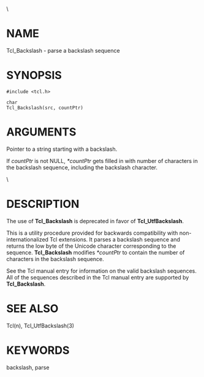 \

# NAME

Tcl_Backslash - parse a backslash sequence

# SYNOPSIS

    #include <tcl.h>

    char
    Tcl_Backslash(src, countPtr)

# ARGUMENTS

Pointer to a string starting with a backslash.

If *countPtr* is not NULL, *\*countPtr* gets filled in with number of
characters in the backslash sequence, including the backslash character.

\

# DESCRIPTION

The use of **Tcl_Backslash** is deprecated in favor of
**Tcl_UtfBackslash**.

This is a utility procedure provided for backwards compatibility with
non-internationalized Tcl extensions. It parses a backslash sequence and
returns the low byte of the Unicode character corresponding to the
sequence. **Tcl_Backslash** modifies *\*countPtr* to contain the number
of characters in the backslash sequence.

See the Tcl manual entry for information on the valid backslash
sequences. All of the sequences described in the Tcl manual entry are
supported by **Tcl_Backslash**.

# SEE ALSO

Tcl(n), Tcl_UtfBackslash(3)

# KEYWORDS

backslash, parse
